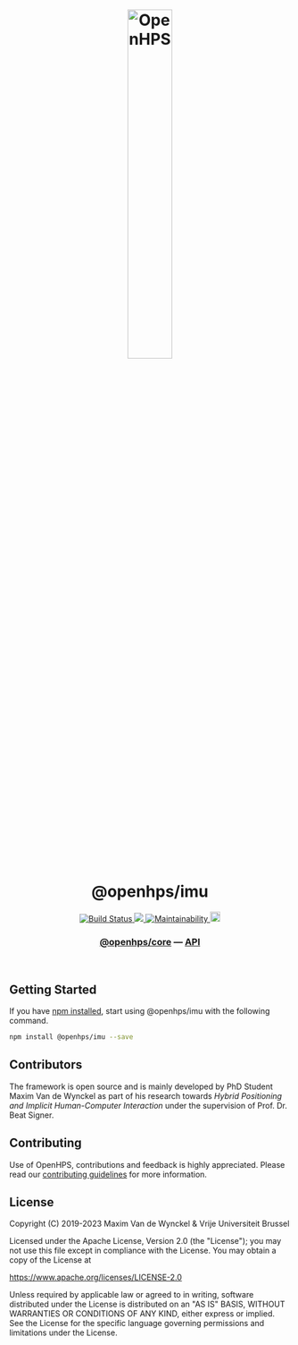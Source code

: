 <h1 align="center">
  <img alt="OpenHPS" src="https://openhps.org/images/logo_text-512.png" width="40%" /><br />
  @openhps/imu
</h1>
<p align="center">
    <a href="https://github.com/OpenHPS/openhps-imu/actions/workflows/main.yml" target="_blank">
        <img alt="Build Status" src="https://github.com/OpenHPS/openhps-imu/actions/workflows/main.yml/badge.svg">
    </a>
    <a href="https://codecov.io/gh/OpenHPS/openhps-imu">
        <img src="https://codecov.io/gh/OpenHPS/openhps-imu/branch/master/graph/badge.svg"/>
    </a>
    <a href="https://codeclimate.com/github/OpenHPS/openhps-imu/" target="_blank">
        <img alt="Maintainability" src="https://img.shields.io/codeclimate/maintainability/OpenHPS/openhps-imu">
    </a>
    <a href="https://badge.fury.io/js/@openhps%2Fimu">
        <img src="https://badge.fury.io/js/@openhps%2Fimu.svg" alt="npm version" height="18">
    </a>
</p>

<h3 align="center">
    <a href="https://github.com/OpenHPS/openhps-core">@openhps/core</a> &mdash; <a href="https://openhps.org/docs/imu">API</a>
</h3>

<br />

## Getting Started
If you have [npm installed](https://www.npmjs.com/get-npm), start using @openhps/imu with the following command.
```bash
npm install @openhps/imu --save
```

## Contributors
The framework is open source and is mainly developed by PhD Student Maxim Van de Wynckel as part of his research towards *Hybrid Positioning and Implicit Human-Computer Interaction* under the supervision of Prof. Dr. Beat Signer.

## Contributing
Use of OpenHPS, contributions and feedback is highly appreciated. Please read our [contributing guidelines](CONTRIBUTING.md) for more information.

## License
Copyright (C) 2019-2023 Maxim Van de Wynckel & Vrije Universiteit Brussel

Licensed under the Apache License, Version 2.0 (the "License"); you may not use this file except in compliance with the License. You may obtain a copy of the License at

https://www.apache.org/licenses/LICENSE-2.0

Unless required by applicable law or agreed to in writing, software distributed under the License is distributed on an "AS IS" BASIS, WITHOUT WARRANTIES OR CONDITIONS OF ANY KIND, either express or implied. See the License for the specific language governing permissions and limitations under the License.
